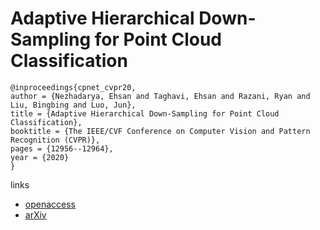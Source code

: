 # Adaptive Hierarchical Down-Sampling for Point Cloud Classification

```
@inproceedings{cpnet_cvpr20,
author = {Nezhadarya, Ehsan and Taghavi, Ehsan and Razani, Ryan and Liu, Bingbing and Luo, Jun},
title = {Adaptive Hierarchical Down-Sampling for Point Cloud Classification},
booktitle = {The IEEE/CVF Conference on Computer Vision and Pattern Recognition (CVPR)},
pages = {12956--12964},
year = {2020}
}
```

links
- [openaccess](http://openaccess.thecvf.com/content_CVPR_2020/html/Nezhadarya_Adaptive_Hierarchical_Down-Sampling_for_Point_Cloud_Classification_CVPR_2020_paper.html)
- [arXiv](https://arxiv.org/abs/1904.08506)
